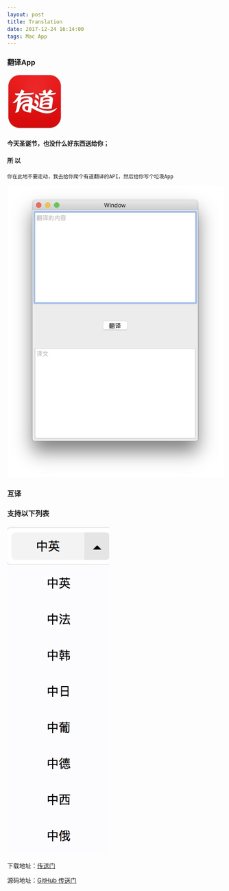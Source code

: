 ```yaml
---
layout: post
title: Translation
date: 2017-12-24 16:14:00
tags: Mac App
---
```


### 翻译App
![icon](/assets/2017-12-25/1.jpg)

#### 今天圣诞节，也没什么好东西送给你；

#### 所 以

`你在此地不要走动，我去给你爬个有道翻译的API，然后给你写个垃圾App`

![image](/assets/2017-12-25/2.jpg)

### 互译
### 支持以下列表 

![image](/assets/2017-12-25/3.jpg)

下载地址：[传送门](http://down.codersworld.cn/Translation.zip)

源码地址：[GitHub 传送门](https://github.com/oneyian/Translation)





